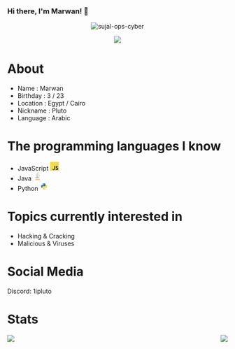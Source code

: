 ### Hi there, I'm Marwan! 👋

<p align="center"> <img src="https://komarev.com/ghpvc/?username=1iPluto" alt="sujal-ops-cyber" /> </p>
<p align="center"> <img src="https://lanyard.cnrad.dev/api/346282170786250753" /> </p>

# About
- Name : Marwan
- Birthday : 3 / 23 
- Location : Egypt / Cairo
- Nickname : Pluto
- Language : Arabic

# **The programming languages I know**
- JavaScript <code><img height="20" src="https://raw.githubusercontent.com/github/explore/80688e429a7d4ef2fca1e82350fe8e3517d3494d/topics/javascript/javascript.png"></code> 
- Java <code><img height="20" src="https://raw.githubusercontent.com/github/explore/80688e429a7d4ef2fca1e82350fe8e3517d3494d/topics/java/java.png"></code>
- Python <code><img height="20" src="https://raw.githubusercontent.com/github/explore/80688e429a7d4ef2fca1e82350fe8e3517d3494d/topics/python/python.png"></code> 
# Topics currently interested in
- Hacking & Cracking
- Malicious & Viruses

# Social Media
Discord: 1ipluto

# Stats

<img align="left" src="https://github-readme-stats.vercel.app/api?username=1iPluto&show_icons=true&hide_border=true&theme=tokyonight"><img align="right" src="https://github-readme-stats.vercel.app/api/top-langs/?username=1iPluto&theme=tokyonight&hide=batchfile">
